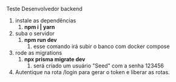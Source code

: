 Teste Desenvolvedor backend

1. instale as dependências
   1. **npm i | yarn**
2. suba o servidor
   1. **npm run dev**
      1. esse comando irá subir o banco com docker compose
3. rode as migrations
   1. **npx prisma migrate dev**
      1. será criado um usuário "Seed" com a senha 123456
4. Autentique na rota /login para gerar o token e liberar as rotas.
